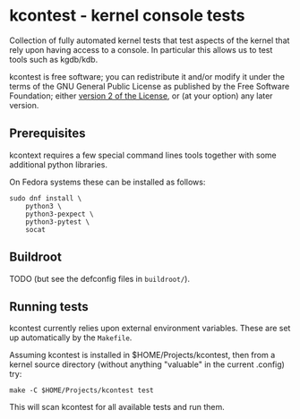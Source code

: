 kcontest - kernel console tests
===============================

Collection of fully automated kernel tests that test aspects of the
kernel that rely upon having access to a console. In particular this
allows us to test tools such as kgdb/kdb.

kcontest is free software; you can redistribute it and/or modify
it under the terms of the GNU General Public License as published by
the Free Software Foundation; either [version 2 of the
License](LICENSE.md), or (at your option) any later version.

Prerequisites
-------------

kcontext requires a few special command lines tools together with some
additional python libraries.

On Fedora systems these can be installed as follows:

~~~
sudo dnf install \
	python3 \
	python3-pexpect \
	python3-pytest \
	socat
~~~

Buildroot
---------

TODO (but see the defconfig files in `buildroot/`).

Running tests
-------------

kcontest currently relies upon external environment variables. These are
set up automatically by the `Makefile`.

Assuming kcontest is installed in $HOME/Projects/kcontest, then from a 
kernel source directory (without anything "valuable" in the
current .config) try:

~~~
make -C $HOME/Projects/kcontest test
~~~

This will scan kcontest for all available tests and run them.
